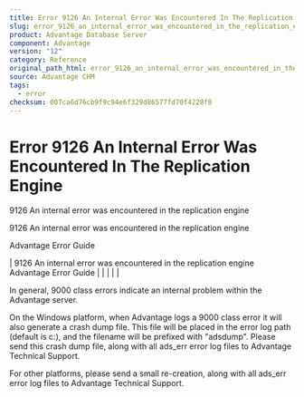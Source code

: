 ```yaml
---
title: Error 9126 An Internal Error Was Encountered In The Replication Engine
slug: error_9126_an_internal_error_was_encountered_in_the_replication_engine
product: Advantage Database Server
component: Advantage
version: "12"
category: Reference
original_path_html: error_9126_an_internal_error_was_encountered_in_the_replication_engine.htm
source: Advantage CHM
tags:
  - error
checksum: 007ca6d76cb9f9c94e6f329d86577fd70f4228f0
---
```


# Error 9126 An Internal Error Was Encountered In The Replication Engine

9126 An internal error was encountered in the replication engine

9126 An internal error was encountered in the replication engine

Advantage Error Guide

| 9126 An internal error was encountered in the replication engine  Advantage Error Guide |  |  |  |  |

In general, 9000 class errors indicate an internal problem within the Advantage server.

On the Windows platform, when Advantage logs a 9000 class error it will also generate a crash dump file. This file will be placed in the error log path (default is c:\), and the filename will be prefixed with "adsdump". Please send this crash dump file, along with all ads\_err error log files to Advantage Technical Support.

For other platforms, please send a small re-creation, along with all ads\_err error log files to Advantage Technical Support.
